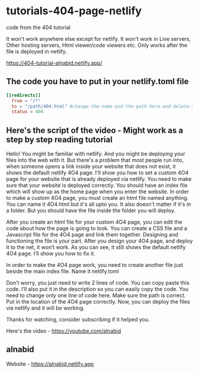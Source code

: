 # tutorials-404-page-netlify
code from the 404 tutorial

It won't work anywhere else except for netlify. It won't work in Live servers, Other hosting servers, Html viewer/code viewers etc. Only works after the file is deployed in netlify.

https://404-tutorial-alnabid.netlify.app/

The code you have to put in your netlify.toml file
--------------------------------------------------
```toml
[[redirects]]
  from = "/*"
  to = "/path/404.html" #change-the-name-and-the-path-here-and-delete-this-comment
  status = 404
```

Here's the script of the video - Might work as a step by step reading tutorial
------------------------------------------------------------------------------

Hello! You might be familiar with netlify. And you might be deploying your files into the web with it. But there's a problem that most people run into, when someone opens a link inside your website that does not exist, it shows the default netlify 4O4 page. I'll show you how to set a custom 4O4 page for your website that is already deployed via netlify. You need to make sure that your website is deployed correctly. You should have an index file which will show up as the home page when you enter the website. In order to make a custom 4O4 page, you must create an html file named anything. You can name it 4O4.html but it's all upto you. It also doesn't matter if it's in a folder. But you should have the file inside the folder you will deploy.

After you create an html file for your custom 4O4 page, you can edit the code about how the page is going to look. You can create a CSS file and a Javascript file for the 4O4 page and link them together. Designing and functioning the file is your part. After you design your 4O4 page, and deploy it to the net, it won’t work. As you can see, it still shows the default netlify 4O4 page. I’ll show you how to fix it.

In order to make the 4O4 page work, you need to create another file just beside the main index file. Name it netlify.toml

Don’t worry, you just need to write 2 lines of code. You can copy paste this code. I’ll also put it in the description so you can easily copy the code. You need to change only one line of code here. Make sure the path is correct. Put in the location of the 4O4 page correctly. Now, you can deploy the files via netlify and it will be working. 

Thanks for watching, consider subscribing if it helped you.

Here's the video - https://youtube.com/alnabid 

alnabid
-------
Website - https://alnabid.netlify.app
